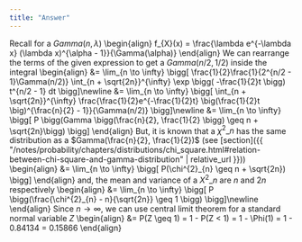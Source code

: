 ```yaml
---
title: "Answer"
---
```


Recall for a $Gamma(n, \lambda)$
\begin{align}
        f_{X}(x) = \frac{\lambda e^{-\lambda x} (\lambda x)^{\alpha - 1}}{\Gamma(\alpha)}
    \end{align}
We can rearrange the terms of the given expression to get a $Gamma(n/2, 1/2)$ inside the integral
\begin{align}
        &= \lim_{n \to \infty} \bigg[ \frac{1}{2}\frac{1}{2^{n/2 - 1}\Gamma(n/2)} \int_{n + \sqrt{2n}}^{\infty} \exp \bigg( -\frac{1}{2}t \bigg) t^{n/2 - 1} dt \bigg]\newline
        &= \lim_{n \to \infty} \bigg[ \int_{n + \sqrt{2n}}^{\infty} \frac{\frac{1}{2}e^{-\frac{1}{2}t} \big(\frac{1}{2}t \big)^{\frac{n}{2} - 1}}{\Gamma(n/2)} \bigg]\newline
        &= \lim_{n \to \infty} \bigg[ P \bigg(Gamma \bigg(\frac{n}{2}, \frac{1}{2} \bigg) \geq n + \sqrt{2n}\bigg) \bigg]
    \end{align}
But, it is known that a $\chi^{2}\_{n}$ has the same distribution as a $Gamma(\frac{n}{2}, \frac{1}{2})$ (see [section]({{ "/notes/probability/chapters/distributions/chi_square.html#relation-between-chi-square-and-gamma-distribution" | relative_url }}))
\begin{align}
        &= \lim_{n \to \infty} \bigg[ P(\chi^{2}\_{n} \geq n + \sqrt{2n}) \bigg]
    \end{align}
and, the mean and variance of a $X^{2}\_{n}$ are $n$ and $2n$ respectively
\begin{align}
        &= \lim_{n \to \infty} \bigg[ P \bigg(\frac{\chi^{2}\_{n} - n}{\sqrt{2n}} \geq 1 \bigg) \bigg]\newline
    \end{align}
Since $n \to \infty$, we can use central limit theorem for a standard normal variable $Z$
\begin{align}
        &= P(Z \geq 1) = 1 - P(Z < 1) = 1 - \Phi(1) = 1 - 0.84134 = 0.15866
    \end{align}
